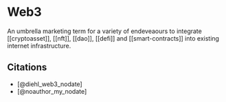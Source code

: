 # Web3
An umbrella marketing term for a variety of endeveaours to integrate [[cryptoasset]], [[nft]], [[dao]], [[defi]] and [[smart-contracts]] into existing internet infrastructure.

## Citations

* [@diehl_web3_nodate]
* [@noauthor_my_nodate]